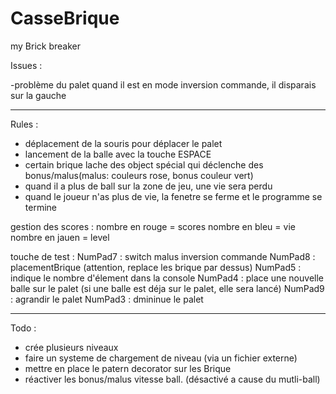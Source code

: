 # CasseBrique
my  Brick breaker

Issues : 

-problème du palet quand il est en mode inversion commande, il disparais sur la gauche


------------------------------------------------------------------------------------------


Rules : 

- déplacement de la souris pour déplacer le palet
- lancement de la balle avec la touche ESPACE 
- certain brique lache des object spécial qui déclenche des bonus/malus(malus: couleurs rose, bonus couleur vert)
- quand il a plus de ball sur la zone de jeu, une vie sera perdu
- quand le joueur n'as plus de vie, la fenetre se ferme et le programme se termine 

gestion des scores :
nombre en rouge = scores
nombre en bleu = vie 
nombre en jauen = level 


touche de test : 
NumPad7 : switch malus inversion commande
NumPad8 : placementBrique (attention, replace les brique par dessus)
NumPad5 : indique le nombre d'élement  dans la console
NumPad4 : place une nouvelle balle sur le palet (si une balle est déja sur le palet, elle sera lancé) 
NumPad9 : agrandir le palet 
NumPad3 : dmininue le palet

-------------------------------------------------------------------------------------------

Todo : 

- crée plusieurs niveaux 
- faire un systeme de chargement de niveau (via un fichier externe) 
- mettre en place le patern decorator sur les Brique 
- réactiver les bonus/malus vitesse ball. (désactivé a cause du mutli-ball) 

